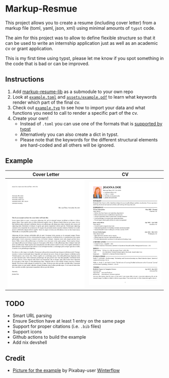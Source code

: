 # Markup-Resmue

This project allows you to create a resume (including cover letter) from a markup file (toml, yaml, json, xml) using minimal amounts of `typst` code.

The aim for this project was to allow to define flexible structure so that it can be used to write an internship application just as well as an academic cv or grant application.

This is my first time using typst, please let me know if you spot something in the code that is bad or can be improved.

## Instructions

1. Add [markup-resume-lib](https://github.com/seapat/markup-resume-lib) as a submodule to your own repo
2. Look at [`example.toml`](./example.toml) and [`assets/example.pdf`](./assets/example.pdf) to learn what keywords render which part of the final cv.
3. Check out [`example.typ`](./example.typ) to see how to import your data and what functions you need to call to render a specific part of the cv.
4. Create your own!
    - Instead of `.toml` you can use one of the formats that is [supported by typst](https://typst.app/docs/reference/data-loading/)
    - Alternatively you can also create a dict in typst.
    - Please note that the keywords for the different structural elements are hard-coded and all others will be ignored.

## Example

|                                                    Cover Letter                                                    |                                                    CV                                                    |
| :------------------------------------------------------------------------------------------------------: | :----------------------------------------------------------------------------------------------------------------: |
| ![Cover Letter](./assets/example-1.png) | ![CV](./assets/example-2.png) |

## TODO

- Smart URL parsing
- Ensure Section have at least 1 entry on the same page
- Support for proper citations (i.e. `.bib` files)
- Support icons
- Github actions to build the example
- Add nix devshell

## Credit

- [Picture for the example](https://pixabay.com/vectors/profile-picture-woman-business-woman-7416279/) by Pixabay-user [Winterflow](https://pixabay.com/users/winterflower-17292963/)
